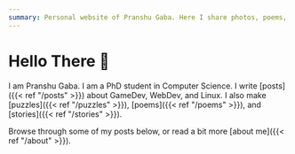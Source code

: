 ```yaml
---
summary: Personal website of Pranshu Gaba. Here I share photos, poems, puzzles, and more!
---
```


# Hello There :wave:

I am Pranshu Gaba. I am a PhD student in Computer Science. 
I write [posts]({{< ref "/posts" >}}) about GameDev, WebDev, and Linux.
 I also make [puzzles]({{< ref "/puzzles" >}}), [poems]({{< ref "/poems" >}}), and [stories]({{< ref "/stories" >}}).

Browse through some of my posts below, or read a bit more [about me]({{< ref "/about" >}}).